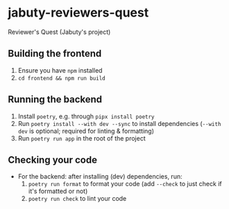 # jabuty-reviewers-quest
Reviewer's Quest (Jabuty's project)

## Building the frontend

1. Ensure you have `npm` installed
2. `cd frontend && npm run build`

## Running the backend

1. Install `poetry`, e.g. through `pipx install poetry`
2. Run `poetry install --with dev --sync` to install dependencies (`--with dev` is optional; required for linting & formatting)
2. Run `poetry run app` in the root of the project

## Checking your code

- For the backend: after installing (dev) dependencies, run:
    1. `poetry run format` to format your code (add `--check` to just check if it's formatted or not)
    2. `poetry run check` to lint your code
